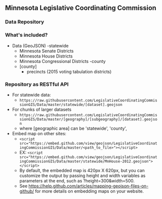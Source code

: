 ## Minnesota Legislative Coordinating Commission
### Data Repository

### What's included?
- Data (GeoJSON)
  -statewide
    - Minnesota Senate Districts
    - Minnesota House Districts
    - Minnesota Congressional Districts
  -county
    - [county]
      - precincts (2015 voting tabulation districts)

### Repository as RESTful API
- For statewide data:
  - `https://raw.githubusercontent.com/LegislativeCoordinatingCommissionGIS/Data/master/statewide/[dataset].geojson`
- For chunks of larger datasets
  - `https://raw.githubusercontent.com/LegislativeCoordinatingCommissionGIS/Data/master/[geography]/[subgeography]/[dataset].geojson`
  - where [geographic area] can be 'statewide', 'county', 
- Embed map on other sites:
  - `<script src="https://embed.github.com/view/geojson/LegislativeCoordinatingCommissionGIS/Data/master/<path_to_file>"></script>`
  - EX: `<script src="https://embed.github.com/view/geojson/LegislativeCoordinatingCommissionGIS/Data/master/statewide/MnHouse-2012.geojson">
  </script>`
  - By default, the embedded map is 420px X 620px, but you can customize the output by passing height and width variables as parameters at the end, such as ?height=300&width=500.
  - See https://help.github.com/articles/mapping-geojson-files-on-github/ for more details on embedding maps on your website.
